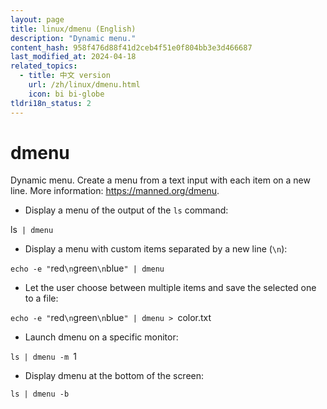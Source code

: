 ```yaml
---
layout: page
title: linux/dmenu (English)
description: "Dynamic menu."
content_hash: 958f476d88f41d2ceb4f51e0f804bb3e3d466687
last_modified_at: 2024-04-18
related_topics:
  - title: 中文 version
    url: /zh/linux/dmenu.html
    icon: bi bi-globe
tldri18n_status: 2
---
```

# dmenu

Dynamic menu.
Create a menu from a text input with each item on a new line.
More information: <https://manned.org/dmenu>.

- Display a menu of the output of the `ls` command:

<span class="tldr-var badge badge-pill bg-dark-lm bg-white-dm text-white-lm text-dark-dm font-weight-bold">ls</span>` | dmenu`

- Display a menu with custom items separated by a new line (`\n`):

`echo -e "`<span class="tldr-var badge badge-pill bg-dark-lm bg-white-dm text-white-lm text-dark-dm font-weight-bold">red</span>`\n`<span class="tldr-var badge badge-pill bg-dark-lm bg-white-dm text-white-lm text-dark-dm font-weight-bold">green</span>`\n`<span class="tldr-var badge badge-pill bg-dark-lm bg-white-dm text-white-lm text-dark-dm font-weight-bold">blue</span>`" | dmenu`

- Let the user choose between multiple items and save the selected one to a file:

`echo -e "`<span class="tldr-var badge badge-pill bg-dark-lm bg-white-dm text-white-lm text-dark-dm font-weight-bold">red</span>`\n`<span class="tldr-var badge badge-pill bg-dark-lm bg-white-dm text-white-lm text-dark-dm font-weight-bold">green</span>`\n`<span class="tldr-var badge badge-pill bg-dark-lm bg-white-dm text-white-lm text-dark-dm font-weight-bold">blue</span>`" | dmenu > `<span class="tldr-var badge badge-pill bg-dark-lm bg-white-dm text-white-lm text-dark-dm font-weight-bold">color.txt</span>

- Launch dmenu on a specific monitor:

`ls | dmenu -m `<span class="tldr-var badge badge-pill bg-dark-lm bg-white-dm text-white-lm text-dark-dm font-weight-bold">1</span>

- Display dmenu at the bottom of the screen:

`ls | dmenu -b`
